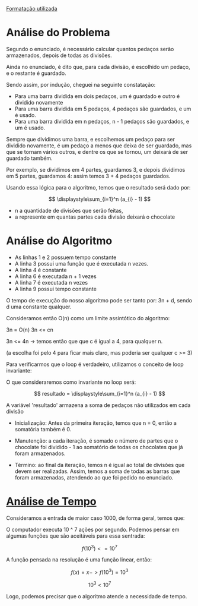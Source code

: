[Formatação utilizada](https://katex.org/docs/supported.html)

# Análise do Problema
Segundo o enunciado, é necessário calcular quantos pedaços serão armazenados, depois de todas as divisões. 

Ainda no enunciado, é dito que, para cada divisão, é escolhido um pedaço, e o restante é guardado. 

Sendo assim, por indução, cheguei na seguinte constatação: 
- Para uma barra dividida em dois pedaços, um é guardado e outro é dividido novamente
- Para uma barra dividida em 5 pedaços, 4 pedaços são guardados, e um é usado. 
- Para uma barra dividida em n pedaços, n - 1 pedaços são guardados, e um é usado. 

Sempre que dividimos uma barra, e escolhemos um pedaço para ser dividido novamente, é um pedaço a menos que deixa de ser guardado, mas que se tornam vários outros, e dentre os que se tornou, um deixará de ser guardado também. 

Por exemplo, se dividimos em 4 partes, guardamos 3, e depois dividimos em 5 partes, guardamos 4: assim temos 3 + 4 pedaços guardados. 

Usando essa lógica para o algoritmo, temos que o resultado será dado por:

$$
\displaystyle\sum_{i=1}^n (a_{i} - 1)
$$

- n a quantidade de divisões que serão feitas, 
- a represente em quantas partes cada divisão deixará o chocolate


# Análise do Algoritmo

- As linhas 1 e 2 possuem tempo constante
- A linha 3 possui uma função que é executada n vezes. 
- A linha 4 é constante
- A linha 6 é executada n + 1 vezes
- A linha 7 é executada n vezes
- A linha 9 possui tempo constante

O tempo de execução do nosso algoritmo pode ser tanto por: 3n + d, sendo d uma constante qualquer. 

Consideramos então O(n) como um limite assintótico do algoritmo: 

3n = O(n)
3n <= cn

3n <= 4n  -> temos então que que c é igual a 4, para qualquer n. 

(a escolha foi pelo 4 para ficar mais claro, mas poderia ser qualquer c >= 3)

Para verificarmos que o loop é verdadeiro, utilizamos o conceito de loop invariante: 

O que consideraremos como invariante no loop será: 

$$
resultado = \displaystyle\sum_{i=1}^n (a_{i} - 1)
$$

A variável 'resultado' armazena a soma de pedaços não utilizados em cada divisão

- Inicialização: Antes da primeira iteração, temos que n = 0, então a somatória também é 0. 

- Manutenção: a cada iteração, é somado o número de partes que o chocolate foi dividido - 1 ao somatório de todas os chocolates que já foram armazenados. 

- Término: ao final da iteração, temos n é igual ao total de divisões que devem ser realizadas. Assim, temos a soma de todas as barras que foram armazenadas, atendendo ao que foi pedido no enunciado. 


# [Análise de Tempo](https://www.inf.ufpr.br/maratona/tle.html)
Consideramos a entrada de maior caso 1000, de forma geral, temos que:

O computador executa 10 ^ 7 ações por segundo. Podemos pensar em algumas funções que são aceitáveis para essa sentrada: 

$$
f(10^3) <= 10^7 
$$

A função pensada na resolução é uma função linear, então: 

$$
f(x) = x -> f(10^ 3) = 10 ^ 3
$$


$$
10 ^ 3 < 10 ^ 7
$$

Logo, podemos precisar que o algoritmo atende a necessidade de tempo. 